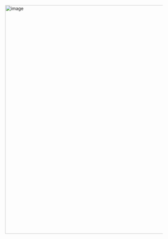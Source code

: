 <img width="1359" height="730" alt="image" src="https://github.com/user-attachments/assets/b2da62d5-2d8a-4cc5-8cc5-d353cee424c8" />
